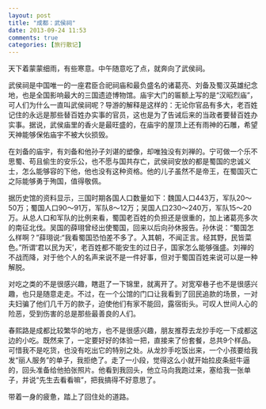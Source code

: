 ```yaml
---
layout: post
title: "成都：武侯祠"
date: 2013-09-24 11:53
comments: true
categories: [旅行散记]
---
```


天下着蒙蒙细雨，有些寒意。中午随意吃了点，就奔向了武侯祠。

武侯祠是中国唯一的一座君臣合祀祠庙和最负盛名的诸葛亮、刘备及蜀汉英雄纪念地，也是全国影响最大的三国遗迹博物馆。庙宇大门的匾额上写的是“汉昭烈庙”，可人们为什么一直叫武侯祠呢？导游的解释是这样的：无论你官品有多大，老百姓记住的永远是那些替百姓办实事的官员，这也是为了告诫后来的当政者要替百姓办实事。据说，武侯庙里的香火是最旺盛的，在庙宇的屋顶上还有雨神的石雕，希望天神能够保佑庙宇不被大伙损毁。

<!--more-->

在刘备的庙宇，有刘备和他孙子刘谌的塑像，却唯独没有刘禅的。宁可做一个乐不思蜀、苟且偷生的安乐公，也不愿与国共存亡，武侯祠安放的都是蜀国的忠诚义士，怎么能够容的下他，他也没有这种资格。他的儿子虽然不是帝王，在蜀国灭亡之际能够勇于殉国，值得敬佩。

据历史馆的资料显示，三国时期各国人口数量如下：魏国人口443万，军队20～50万；蜀国人口90～91万，军队8～12万；吴国人口230～240万，军队15～20万。从总人口和军队的比例来看，蜀国老百姓的负担还是很重的，加上诸葛亮多次的南征北伐。吴国的薛珝曾经出使蜀国，回来以后向孙休报告。孙休说：“蜀国怎么样啊？”薛珝说:“我看蜀国恐怕差不多了。入其朝，不闻正言。经其野，民皆菜色。”所谓‘君以民为天’，老百姓都不能安生的过日子，国家怎么能够强盛。刘禅的不战而降，对于他个人的名声来说不是一件好事，但对于蜀国百姓来说可以是一种解脱。

对吃之类的不是很感兴趣，瞎逛了一下锦里，就离开了。对宽窄巷子也不是很感兴趣，也只是随意走走。不过，在一个公馆的门口让我看到了回民追款的场景，一对夫妇骗了他们几千万的款子，迫使他们有家不能回，露宿街头。可叹人世间人心的险恶，受到伤害的总是那些最善良的人们。

春熙路是成都比较繁华的地方，也不是很感兴趣，朋友推荐去龙抄手吃一下成都这边的小吃。既然来了，一定要好好的体验一把，直接来了份套餐，总共9个样品。可惜我不是吃货，也没有吃出它的特别之处。从龙抄手吃饭出来，一个小孩要给我发“丽人服务”的单子，我拒绝了。走了一小段，觉得这么小就开始拉皮条挺牛逼的，回头准备给他拍张照片。他看到我回头，他立马向我跑过来，塞给我一张单子，并说“先生去看看嘛”，把我搞得不好意思了。

带着一身的疲惫，踏上了回住处的道路。